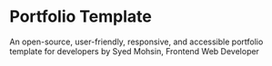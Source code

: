 # Portfolio Template

An open-source, user-friendly, responsive, and accessible portfolio template for developers by Syed Mohsin, Frontend Web Developer

